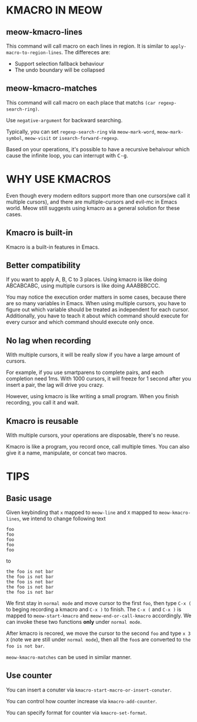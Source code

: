 # KMACRO IN MEOW

## meow-kmacro-lines

This command will call macro on each lines in region. It is similar to `apply-macro-to-region-lines`.
The differeces are:

- Support selection fallback behaviour
- The undo boundary will be collapsed

## meow-kmacro-matches

This command will call macro on each place that matchs `(car regexp-search-ring)`.

Use `negative-argument` for backward searching.

Typically, you can set `regexp-search-ring` via  `meow-mark-word`, `meow-mark-symbol`, `meow-visit` or `isearch-forward-regexp`.

Based on your operations, it's possible to have a recursive behaivour which cause the infinite loop, you can interrupt with <kbd>C-g</kbd>.

# WHY USE KMACROS

Even though every modern editors support more than one cursors(we call it multiple cursors), and there are multiple-cursors and evil-mc in Emacs world.
Meow still suggests using kmacro as a general solution for these cases.

## Kmacro is built-in
Kmacro is a built-in features in Emacs.

## Better compatibility
If you want to apply A, B, C to 3 places. Using kmacro is like doing ABCABCABC, using multiple cursors is like doing AAABBBCCC.

You may notice the execution order matters in some cases, because there are so many variables in Emacs.
When using multiple cursors, you have to figure out which variable should be treated as independent for each cursor.
Additionally, you have to teach it about which command should execute for every cursor and which command should execute only once.

## No lag when recording
With multiple cursors, it will be really slow if you have a large amount of cursors.

For example, if you use smartparens to complete pairs, and each completion need 1ms.
With 1000 cursors, it will freeze for 1 second after you insert a pair, the lag will drive you crazy.

However, using kmacro is like writing a small program. When you finish recording, you call it and wait.

## Kmacro is reusable
With multiple cursors, your operations are disposable, there's no reuse.

Kmacro is like a program, you record once, call multiple times. You can also give it a name, manipulate, or concat two macros.

# TIPS

## Basic usage
Given keybinding that `x` mapped to `meow-line` and `X` mapped to `meow-kmacro-lines`, we intend to change following text 
```
foo
foo
foo
foo
foo
```
to 
```
the foo is not bar
the foo is not bar
the foo is not bar
the foo is not bar
the foo is not bar
```
We first stay in `normal mode` and move cursor to the first `foo`, then type `C-x (` to beging recording a kmacro and `C-x )` to finish. The `C-x (` and `C-x )` is mapped to `meow-start-kmacro` and `meow-end-or-call-kmacro` accordingly. We can invoke these two functions **only** under `normal mode`.

After kmacro is recored, we move the cursor to the second `foo` and type `x 3 X` (note we are still under `normal mode`), then all the `foo`s are converted to `the foo is not bar`.

`meow-kmacro-matches` can be used in similar manner.

## Use counter
You can insert a conuter via `kmacro-start-macro-or-insert-conuter`.

You can control how counter increase via `kmacro-add-counter`.

You can specify format for counter via `kmacro-set-format`.
